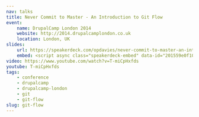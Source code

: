```yaml
---
nav: talks
title: Never Commit to Master - An Introduction to Git Flow
event:
    name: DrupalCamp London 2014
    website: http://2014.drupalcamplondon.co.uk
    location: London, UK
slides:
    url: https://speakerdeck.com/opdavies/never-commit-to-master-an-introduction-to-git-flow
    embed: <script async class="speakerdeck-embed" data-id="201559e0f103013198dd5a5f6f23ab67" data-ratio="1.29456384323641" src="//speakerdeck.com/assets/embed.js"></script>
video: https://www.youtube.com/watch?v=T-miCpHxfds
youtube: T-miCpHxfds
tags:
    - conference
    - drupalcamp
    - drupalcamp-london
    - git
    - git-flow
slug: git-flow
---
```

